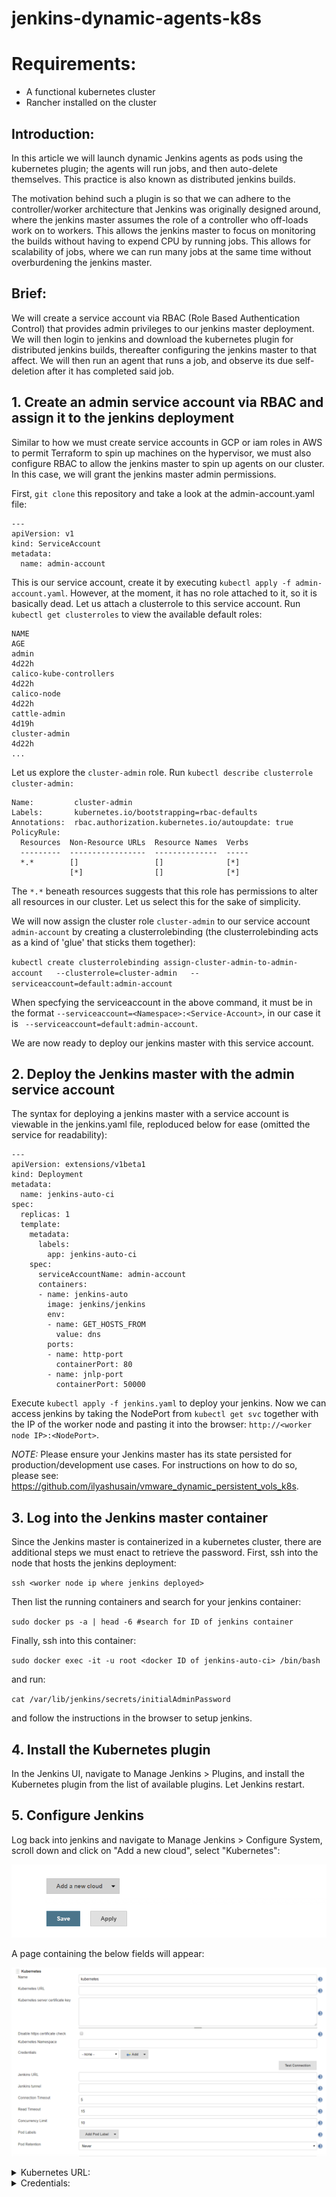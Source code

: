 # jenkins-dynamic-agents-k8s

# Requirements:
- A functional kubernetes cluster
- Rancher installed on the cluster

## Introduction:

In this article we will launch dynamic Jenkins agents as pods using the kubernetes plugin; the agents will run jobs, and then auto-delete themselves. This practice is also known as distributed jenkins builds.

The motivation behind such a plugin is so that we can adhere to the controller/worker architecture that Jenkins was originally designed around, where the jenkins master assumes the role of a controller who off-loads work on to workers. This allows the jenkins master to focus on monitoring the builds without having to expend CPU by running jobs. This allows for scalability of jobs, where we can run many jobs at the same time without overburdening the jenkins master.

## Brief:

We will create a service account via RBAC (Role Based Authentication Control) that provides admin privileges to our jenkins master deployment. We will then login to jenkins and download the kubernetes plugin for distributed jenkins builds, thereafter configuring the jenkins master to that affect. We will then run an agent that runs a job, and observe its due self-deletion after it has completed said job.

## 1. Create an admin service account via RBAC and assign it to the jenkins deployment

Similar to how we must create service accounts in GCP or iam roles in AWS to permit Terraform to spin up machines on the hypervisor, we must also configure RBAC to allow the jenkins master to spin up agents on our cluster. In this case, we will grant the jenkins master admin permissions.

First, `git clone` this repository and take a look at the admin-account.yaml file:

```
---
apiVersion: v1
kind: ServiceAccount
metadata:
  name: admin-account
```

This is our service account, create it by executing `kubectl apply -f admin-account.yaml`. However, at the moment, it has no role attached to it, so it is basically dead. Let us attach a clusterrole to this service account. Run `kubectl get clusterroles` to view the available default roles:

```
NAME                                                                   AGE
admin                                                                  4d22h
calico-kube-controllers                                                4d22h
calico-node                                                            4d22h
cattle-admin                                                           4d19h
cluster-admin                                                          4d22h
...
```

Let us explore the `cluster-admin` role. Run `kubectl describe clusterrole cluster-admin:`

```
Name:         cluster-admin
Labels:       kubernetes.io/bootstrapping=rbac-defaults
Annotations:  rbac.authorization.kubernetes.io/autoupdate: true
PolicyRule:
  Resources  Non-Resource URLs  Resource Names  Verbs
  ---------  -----------------  --------------  -----
  *.*        []                 []              [*]
             [*]                []              [*]
 ```

The `*.*` beneath resources suggests that this role has permissions to alter all resources in our cluster. Let us select this for the sake of simplicity.

We will now assign the cluster role `cluster-admin` to our service account `admin-account` by creating a clusterrolebinding (the clusterrolebinding acts as a kind of 'glue' that sticks them together):

`kubectl create clusterrolebinding assign-cluster-admin-to-admin-account   --clusterrole=cluster-admin   --serviceaccount=default:admin-account`

When specfying the serviceaccount in the above command, it must be in the format `--serviceaccount=<Namespace>:<Service-Account>`, in our case it is ` --serviceaccount=default:admin-account`.

We are now ready to deploy our jenkins master with this service account.

## 2. Deploy the Jenkins master with the admin service account

The syntax for deploying a jenkins master with a service account is viewable in the jenkins.yaml file, reploduced below for ease (omitted the service for readability):

```
---
apiVersion: extensions/v1beta1
kind: Deployment
metadata:
  name: jenkins-auto-ci
spec:
  replicas: 1
  template:
    metadata:
      labels:
        app: jenkins-auto-ci
    spec:
      serviceAccountName: admin-account
      containers:
      - name: jenkins-auto
        image: jenkins/jenkins
        env:
        - name: GET_HOSTS_FROM
          value: dns
        ports:
        - name: http-port
          containerPort: 80
        - name: jnlp-port
          containerPort: 50000
```

Execute `kubectl apply -f jenkins.yaml` to deploy your jenkins. Now we can access jenkins by taking the NodePort from `kubectl get svc` together with the IP of the worker node and pasting it into the browser: `http://<worker node IP>:<NodePort>`.

*NOTE:* Please ensure your Jenkins master has its state persisted for production/development use cases. For instructions on how to do so, please see: https://github.com/ilyashusain/vmware_dynamic_persistent_vols_k8s.

## 3. Log into the Jenkins master container

Since the Jenkins master is containerized in a kubernetes cluster, there are additional steps we must enact to retrieve the password. First, ssh into the node that hosts the jenkins deployment:

`ssh <worker node ip where jenkins deployed>`
  
Then list the running containers and search for your jenkins container:

`sudo docker ps -a | head -6 #search for ID of jenkins container`

Finally, ssh into this container:

`sudo docker exec -it -u root <docker ID of jenkins-auto-ci> /bin/bash`

and run:

`cat /var/lib/jenkins/secrets/initialAdminPassword`

and follow the instructions in the browser to setup jenkins.

## 4. Install the Kubernetes plugin

In the Jenkins UI, navigate to Manage Jenkins > Plugins, and install the Kubernetes plugin from the list of available plugins. Let Jenkins restart.

## 5. Configure Jenkins

Log back into jenkins and navigate to Manage Jenkins > Configure System, scroll down and click on "Add a new cloud", select "Kubernetes":

![Alt text](newcloud.png)

A page containing the below fields will appear:

![Alt text](k8s1.png)

<details><summary>Kubernetes URL:</summary>
<p>
To retrieve the Kubernetes URL, log into Rancher and navigate to *Clusters*:

![Alt text](ranchercluster.png)

Click on "Launch kubectl":

![Alt text](rancherlaunch.png)

Execute within the shell `kubectl cluster-info` and your Kubernetes URL will be listed (highlighted):

![Alt text](ranchershell.png)

Copy this into the Kubernetes URL field.
</p>
</details>

<details><summary>Credentials:</summary>
<p>
  
To configure credentials so that Jenkins can authenticate with your cluster, click the top right icon and select "API and Keys":

![Alt text](ranchercreds.png)

Click "Add Key":

![Alt text](rancherkeyadd.png)

Enter a description e.g. "jenkins-auth" (leave the rest of the fields as they are), then click Create:

![Alt text](rancherkeyadd2.png)

Save the token and secret key for the Jenkins credentials username and password respectively, we will do this next. Go back to the Jenkins configuration and click "Credentials", then click Jenkins from the drop down:

![Alt text](rancherkeyadd3.png)

click "Add Key":
  
